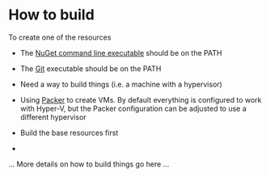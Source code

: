 # How to build

To create one of the resources

* The [NuGet command line executable]() should be on the PATH
* The [Git]() executable should be on the PATH

* Need a way to build things (i.e. a machine with a hypervisor)
* Using [Packer](https://packer.io) to create VMs. By default everything is configured to work
  with Hyper-V, but the Packer configuration can be adjusted to use a different hypervisor

* Build the base resources first
*

 ... More details on how to build things go here ...

